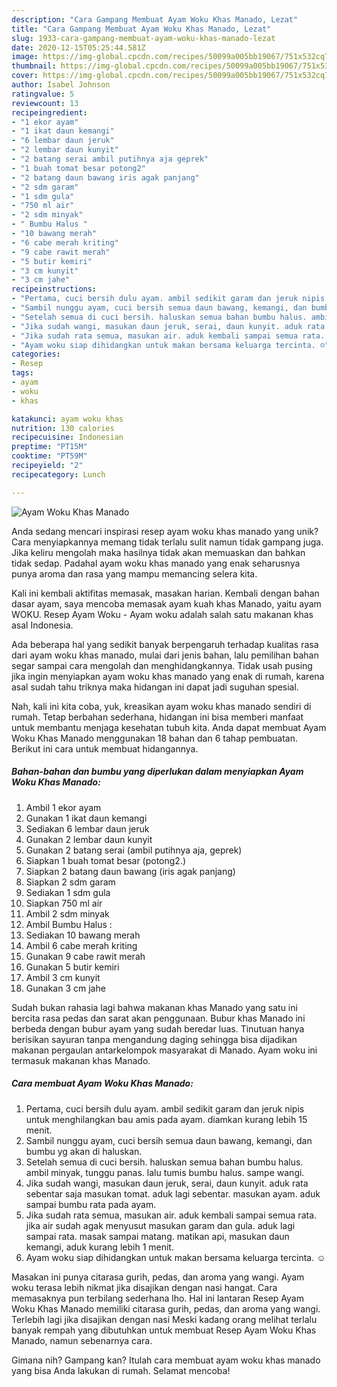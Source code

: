```yaml
---
description: "Cara Gampang Membuat Ayam Woku Khas Manado, Lezat"
title: "Cara Gampang Membuat Ayam Woku Khas Manado, Lezat"
slug: 1933-cara-gampang-membuat-ayam-woku-khas-manado-lezat
date: 2020-12-15T05:25:44.581Z
image: https://img-global.cpcdn.com/recipes/50099a005bb19067/751x532cq70/ayam-woku-khas-manado-foto-resep-utama.jpg
thumbnail: https://img-global.cpcdn.com/recipes/50099a005bb19067/751x532cq70/ayam-woku-khas-manado-foto-resep-utama.jpg
cover: https://img-global.cpcdn.com/recipes/50099a005bb19067/751x532cq70/ayam-woku-khas-manado-foto-resep-utama.jpg
author: Isabel Johnson
ratingvalue: 5
reviewcount: 13
recipeingredient:
- "1 ekor ayam"
- "1 ikat daun kemangi"
- "6 lembar daun jeruk"
- "2 lembar daun kunyit"
- "2 batang serai ambil putihnya aja geprek"
- "1 buah tomat besar potong2"
- "2 batang daun bawang iris agak panjang"
- "2 sdm garam"
- "1 sdm gula"
- "750 ml air"
- "2 sdm minyak"
- " Bumbu Halus "
- "10 bawang merah"
- "6 cabe merah kriting"
- "9 cabe rawit merah"
- "5 butir kemiri"
- "3 cm kunyit"
- "3 cm jahe"
recipeinstructions:
- "Pertama, cuci bersih dulu ayam. ambil sedikit garam dan jeruk nipis untuk menghilangkan bau amis pada ayam. diamkan kurang lebih 15 menit."
- "Sambil nunggu ayam, cuci bersih semua daun bawang, kemangi, dan bumbu yg akan di haluskan."
- "Setelah semua di cuci bersih. haluskan semua bahan bumbu halus. ambil minyak, tunggu panas. lalu tumis bumbu halus. sampe wangi."
- "Jika sudah wangi, masukan daun jeruk, serai, daun kunyit. aduk rata sebentar saja masukan tomat. aduk lagi sebentar. masukan ayam. aduk sampai bumbu rata pada ayam."
- "Jika sudah rata semua, masukan air. aduk kembali sampai semua rata. jika air sudah agak menyusut masukan garam dan gula. aduk lagi sampai rata. masak sampai matang. matikan api, masukan daun kemangi, aduk kurang lebih 1 menit."
- "Ayam woku siap dihidangkan untuk makan bersama keluarga tercinta. ☺️"
categories:
- Resep
tags:
- ayam
- woku
- khas

katakunci: ayam woku khas 
nutrition: 130 calories
recipecuisine: Indonesian
preptime: "PT15M"
cooktime: "PT59M"
recipeyield: "2"
recipecategory: Lunch

---
```



![Ayam Woku Khas Manado](https://img-global.cpcdn.com/recipes/50099a005bb19067/751x532cq70/ayam-woku-khas-manado-foto-resep-utama.jpg)

Anda sedang mencari inspirasi resep ayam woku khas manado yang unik? Cara menyiapkannya memang tidak terlalu sulit namun tidak gampang juga. Jika keliru mengolah maka hasilnya tidak akan memuaskan dan bahkan tidak sedap. Padahal ayam woku khas manado yang enak seharusnya punya aroma dan rasa yang mampu memancing selera kita.

Kali ini kembali aktifitas memasak, masakan harian. Kembali dengan bahan dasar ayam, saya mencoba memasak ayam kuah khas Manado, yaitu ayam WOKU. Resep Ayam Woku - Ayam woku adalah salah satu makanan khas asal Indonesia.

Ada beberapa hal yang sedikit banyak berpengaruh terhadap kualitas rasa dari ayam woku khas manado, mulai dari jenis bahan, lalu pemilihan bahan segar sampai cara mengolah dan menghidangkannya. Tidak usah pusing jika ingin menyiapkan ayam woku khas manado yang enak di rumah, karena asal sudah tahu triknya maka hidangan ini dapat jadi suguhan spesial.


Nah, kali ini kita coba, yuk, kreasikan ayam woku khas manado sendiri di rumah. Tetap berbahan sederhana, hidangan ini bisa memberi manfaat untuk membantu menjaga kesehatan tubuh kita. Anda dapat membuat Ayam Woku Khas Manado menggunakan 18 bahan dan 6 tahap pembuatan. Berikut ini cara untuk membuat hidangannya.

<!--inarticleads1-->

##### Bahan-bahan dan bumbu yang diperlukan dalam menyiapkan Ayam Woku Khas Manado:

1. Ambil 1 ekor ayam
1. Gunakan 1 ikat daun kemangi
1. Sediakan 6 lembar daun jeruk
1. Gunakan 2 lembar daun kunyit
1. Gunakan 2 batang serai (ambil putihnya aja, geprek)
1. Siapkan 1 buah tomat besar (potong2.)
1. Siapkan 2 batang daun bawang (iris agak panjang)
1. Siapkan 2 sdm garam
1. Sediakan 1 sdm gula
1. Siapkan 750 ml air
1. Ambil 2 sdm minyak
1. Ambil  Bumbu Halus :
1. Sediakan 10 bawang merah
1. Ambil 6 cabe merah kriting
1. Gunakan 9 cabe rawit merah
1. Gunakan 5 butir kemiri
1. Ambil 3 cm kunyit
1. Gunakan 3 cm jahe


Sudah bukan rahasia lagi bahwa makanan khas Manado yang satu ini bercita rasa pedas dan sarat akan penggunaan. Bubur khas Manado ini berbeda dengan bubur ayam yang sudah beredar luas. Tinutuan hanya berisikan sayuran tanpa mengandung daging sehingga bisa dijadikan makanan pergaulan antarkelompok masyarakat di Manado. Ayam woku ini termasuk makanan khas Manado. 

<!--inarticleads2-->

##### Cara membuat Ayam Woku Khas Manado:

1. Pertama, cuci bersih dulu ayam. ambil sedikit garam dan jeruk nipis untuk menghilangkan bau amis pada ayam. diamkan kurang lebih 15 menit.
1. Sambil nunggu ayam, cuci bersih semua daun bawang, kemangi, dan bumbu yg akan di haluskan.
1. Setelah semua di cuci bersih. haluskan semua bahan bumbu halus. ambil minyak, tunggu panas. lalu tumis bumbu halus. sampe wangi.
1. Jika sudah wangi, masukan daun jeruk, serai, daun kunyit. aduk rata sebentar saja masukan tomat. aduk lagi sebentar. masukan ayam. aduk sampai bumbu rata pada ayam.
1. Jika sudah rata semua, masukan air. aduk kembali sampai semua rata. jika air sudah agak menyusut masukan garam dan gula. aduk lagi sampai rata. masak sampai matang. matikan api, masukan daun kemangi, aduk kurang lebih 1 menit.
1. Ayam woku siap dihidangkan untuk makan bersama keluarga tercinta. ☺️


Masakan ini punya citarasa gurih, pedas, dan aroma yang wangi. Ayam woku terasa lebih nikmat jika disajikan dengan nasi hangat. Cara memasaknya pun terbilang sederhana lho. Hal ini lantaran Resep Ayam Woku Khas Manado memiliki citarasa gurih, pedas, dan aroma yang wangi. Terlebih lagi jika disajikan dengan nasi Meski kadang orang melihat terlalu banyak rempah yang dibutuhkan untuk membuat Resep Ayam Woku Khas Manado, namun sebenarnya cara. 

Gimana nih? Gampang kan? Itulah cara membuat ayam woku khas manado yang bisa Anda lakukan di rumah. Selamat mencoba!
